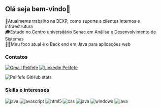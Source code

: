 ## Olá seja bem-vindo👋
💼Atualmente trabalho na BEXP, como suporte a clientes internos e infraestrutura
<br>
🎓Estudo no Centro universitário Senac em Análise e Desenvolvimento de Sistemas
<br>
👨‍💻Meu foco atual é o Back end em Java para aplicações web
<br>

### Contatos

[![Gmail Pelifefe](https://img.shields.io/badge/Gmail-D14836?style=for-the-badge&logo=gmail&logoColor=white)](mailto:felippeapedrosa2004@gmail.com)
[![Linkedin Pelifefe](https://img.shields.io/badge/LinkedIn-0077B5?style=for-the-badge&logo=linkedin&logoColor=white)](https://www.linkedin.com/in/felippe-a-pedrosa/)

![Pelifefe GitHub stats](https://github-readme-stats.vercel.app/api?username=Pelifefe&show_icons=true&theme=gruvbox)

### Skills e interesses
<div style="display: inline_block">
	<img align="center" alt="java" src="https://img.shields.io/badge/Java-ED8B00?style=for-the-badge&logo=openjdk&logoColor=white"/>
  <img align="center" alt="javascript" src="https://img.shields.io/badge/JavaScript-F7DF1E?style=for-the-badge&logo=javascript&logoColor=black"/>
  <img align="center" alt="html5" src="https://img.shields.io/badge/HTML5-E34F26?style=for-the-badge&logo=html5&logoColor=white"/>
  <img align="center" alt="css" src="https://img.shields.io/badge/CSS3-1572B6?style=for-the-badge&logo=css3&logoColor=white"/>
  <img align="center" alt="java" src="https://img.shields.io/badge/Python-3776AB?style=for-the-badge&logo=python&logoColor=white"/>
  <img align="center" alt="windows" src="https://img.shields.io/badge/Windows-0078D6?style=for-the-badge&logo=windows&logoColor=white"/>
  <img align="center" alt="java" src="https://img.shields.io/badge/Linux-FCC624?style=for-the-badge&logo=linux&logoColor=black"/>
</div>


